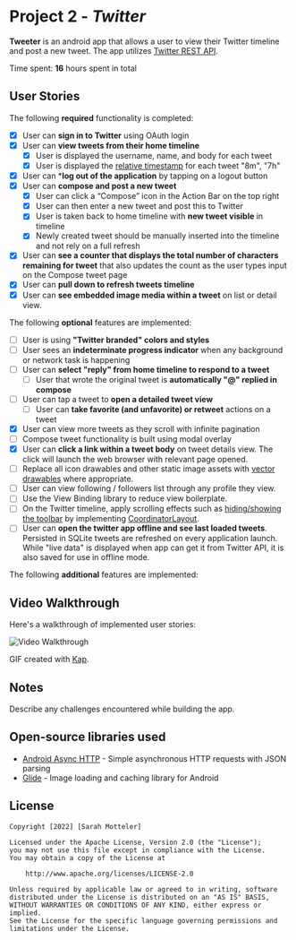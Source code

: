 # Project 2 - *Twitter*

**Tweeter** is an android app that allows a user to view their Twitter timeline and post a new tweet. The app utilizes [Twitter REST API](https://dev.twitter.com/rest/public).

Time spent: **16** hours spent in total

## User Stories

The following **required** functionality is completed:

* [X] User can **sign in to Twitter** using OAuth login
* [X] User can **view tweets from their home timeline**
  * [X] User is displayed the username, name, and body for each tweet
  * [X] User is displayed the [relative timestamp](https://gist.github.com/nesquena/f786232f5ef72f6e10a7) for each tweet "8m", "7h"
* [X] User can ***log out of the application** by tapping on a logout button
* [X] User can **compose and post a new tweet**
  * [X] User can click a “Compose” icon in the Action Bar on the top right
  * [X] User can then enter a new tweet and post this to Twitter
  * [X] User is taken back to home timeline with **new tweet visible** in timeline
  * [X] Newly created tweet should be manually inserted into the timeline and not rely on a full refresh
* [X] User can **see a counter that displays the total number of characters remaining for tweet** that also updates the count as the user types input on the Compose tweet page
* [X] User can **pull down to refresh tweets timeline**
* [X] User can **see embedded image media within a tweet** on list or detail view.

The following **optional** features are implemented:

* [ ] User is using **"Twitter branded" colors and styles**
* [ ] User sees an **indeterminate progress indicator** when any background or network task is happening
* [ ] User can **select "reply" from home timeline to respond to a tweet**
  * [ ] User that wrote the original tweet is **automatically "@" replied in compose**
* [ ] User can tap a tweet to **open a detailed tweet view**
  * [ ] User can **take favorite (and unfavorite) or retweet** actions on a tweet
* [X] User can view more tweets as they scroll with infinite pagination
* [ ] Compose tweet functionality is built using modal overlay
* [X] User can **click a link within a tweet body** on tweet details view. The click will launch the web browser with relevant page opened.
* [ ] Replace all icon drawables and other static image assets with [vector drawables](http://guides.codepath.org/android/Drawables#vector-drawables) where appropriate.
* [ ] User can view following / followers list through any profile they view.
* [ ] Use the View Binding library to reduce view boilerplate.
* [ ] On the Twitter timeline, apply scrolling effects such as [hiding/showing the toolbar](http://guides.codepath.org/android/Using-the-App-ToolBar#reacting-to-scroll) by implementing [CoordinatorLayout](http://guides.codepath.org/android/Handling-Scrolls-with-CoordinatorLayout#responding-to-scroll-events).
* [ ] User can **open the twitter app offline and see last loaded tweets**. Persisted in SQLite tweets are refreshed on every application launch. While "live data" is displayed when app can get it from Twitter API, it is also saved for use in offline mode.

The following **additional** features are implemented:


## Video Walkthrough

Here's a walkthrough of implemented user stories:

<img src='i.imgur.com/MgnbHEo.gif' title='Video Walkthrough' width='' alt='Video Walkthrough' />

GIF created with [Kap](https://getkap.co/).

## Notes

Describe any challenges encountered while building the app.

## Open-source libraries used

* [Android Async HTTP](https://github.com/loopj/android-async-http) - Simple asynchronous HTTP requests with JSON parsing
* [Glide](https://github.com/bumptech/glide) - Image loading and caching library for Android

## License

    Copyright [2022] [Sarah Motteler]

    Licensed under the Apache License, Version 2.0 (the "License");
    you may not use this file except in compliance with the License.
    You may obtain a copy of the License at

        http://www.apache.org/licenses/LICENSE-2.0

    Unless required by applicable law or agreed to in writing, software
    distributed under the License is distributed on an "AS IS" BASIS,
    WITHOUT WARRANTIES OR CONDITIONS OF ANY KIND, either express or implied.
    See the License for the specific language governing permissions and
    limitations under the License.
